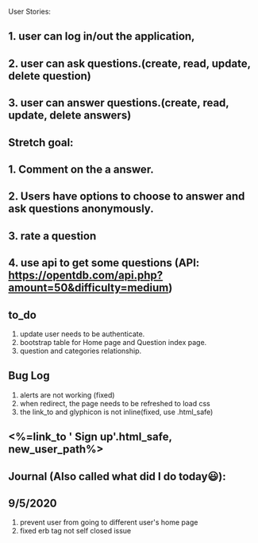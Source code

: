 User Stories:

## 1. user can log in/out the application,
## 2. user can ask questions.(create, read, update, delete question)
## 3. user can answer questions.(create, read, update, delete answers)

## Stretch goal:
## 1. Comment on the a answer.
## 2. Users have options to choose to answer and ask questions anonymously.
## 3. rate a question
## 4. use api to get some questions (API: https://opentdb.com/api.php?amount=50&difficulty=medium)

## to_do
1. update user needs to be authenticate.
2. bootstrap table for Home page and Question index page.
3. question and categories relationship.

## Bug Log
1. alerts are not working (fixed)
2. when redirect, the page needs to be refreshed to load css
3. the link_to and glyphicon is not inline(fixed, use .html_safe)
## <%=link_to '<i class="glyphicon glyphicon-user"></i> Sign up'.html_safe, new_user_path%>

## Journal (Also called what did I do today😃):
## 9/5/2020
1. prevent user from going to different user's home page
2. fixed erb tag not self closed issue
